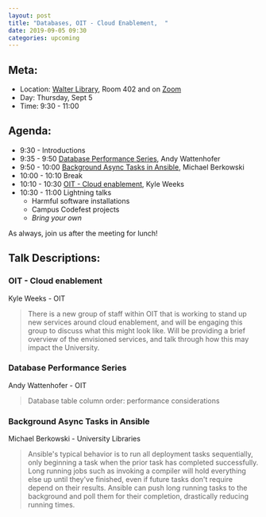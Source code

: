 ```yaml
---
layout: post
title: "Databases, OIT - Cloud Enablement,  "
date: 2019-09-05 09:30
categories: upcoming
---
```


## Meta:

- Location: [Walter Library](http://campusmaps.umn.edu/walter-library), Room 402 and on [Zoom](https://z.umn.edu/cpmstream)
- Day: Thursday, Sept 5
- Time: 9:30 - 11:00

## Agenda:

- 9:30 - Introductions
- 9:35 - 9:50 [Database Performance Series](#database-performance-series), Andy Wattenhofer
- 9:50 - 10:00 [Background Async Tasks in Ansible](#background-async-tasks-in-ansible), Michael Berkowski
- 10:00 - 10:10 Break
- 10:10 - 10:30 [OIT - Cloud enablement](#oit---cloud-enablement), Kyle Weeks
- 10:30 - 11:00 Lightning talks
  - Harmful software installations
  - Campus Codefest projects
  - _Bring your own_

As always, join us after the meeting for lunch!

## Talk Descriptions:

### OIT - Cloud enablement
Kyle Weeks - OIT

> There is a new group of staff within OIT that is working to stand up new services around cloud enablement, and will be engaging this group to discuss what this might look like. Will be providing a brief overview of the envisioned services, and talk through how this may impact the University.

### Database Performance Series
Andy Wattenhofer - OIT

> Database table column order: performance considerations

### Background Async Tasks in Ansible
Michael Berkowski - University Libraries

> Ansible's typical behavior is to run all deployment tasks sequentially, only beginning a task when the prior task has completed successfully. Long running jobs such as invoking a compiler will hold everything else up until they've finished, even if future tasks don't require depend on their results. Ansible can push long running tasks to the background and poll them for their completion, drastically reducing running times.
